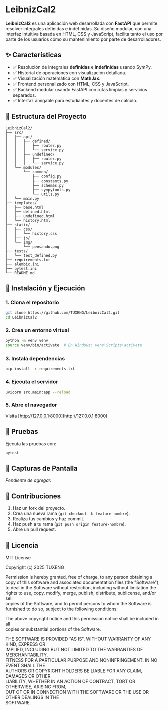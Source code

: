 # LeibnizCal2

**LeibnizCal2** es una aplicación web desarrollada con **FastAPI** que permite resolver integrales definidas e indefinidas. Su diseño modular, con una interfaz intuitiva basada en HTML, CSS y JavaScript, facilita tanto el uso por parte de los usuarios como su mantenimiento por parte de desarrolladores.

## ✨ Características

- ✅ Resolución de integrales **definidas** e **indefinidas** usando SymPy.
- ✅ Historial de operaciones con visualización detallada.
- ✅ Visualización matemática con **MathJax**.
- ✅ Frontend personalizado con HTML, CSS y JavaScript.
- ✅ Backend modular usando FastAPI con rutas limpias y servicios separados.
- ✅ Interfaz amigable para estudiantes y docentes de cálculo.

## 🧱 Estructura del Proyecto

```text
LeibnizCal2/
├── src/
│   ├── api/
│   │   ├── defined/
│   │   │   ├── router.py
│   │   │   └── service.py
│   │   ├── undefined/
│   │   │   ├── router.py
│   │   │   └── service.py
│   └── modules/
│       └── common/
│           ├── config.py
│           ├── constants.py
│           ├── schemas.py
│           ├── sympytools.py
│           └── utils.py
│   └── main.py
├── templates/
│   ├── base.html
│   ├── defined.html
│   ├── undefined.html
│   └── history.html
├── static/
│   ├── css/
│   │   └── history.css
│   ├── js/
│   └── img/
│       └── pensando.png
├── tests/
│   └── test_defined.py
├── requirements.txt
├── alembic.ini
├── pytest.ini
└── README.md
````

## 🚀 Instalación y Ejecución

### 1. Clona el repositorio

```bash
git clone https://github.com/TUXENG/LeibnizCal2.git
cd LeibnizCal2
```

### 2. Crea un entorno virtual

```bash
python -m venv venv
source venv/bin/activate  # En Windows: venv\Scripts\activate
```

### 3. Instala dependencias

```bash
pip install -r requirements.txt
```

### 4. Ejecuta el servidor

```bash
uvicorn src.main:app --reload
```

### 5. Abre el navegador

Visita [http://127.0.0.1:8000](http://127.0.0.1:8000)

## 🧪 Pruebas

Ejecuta las pruebas con:

```bash
pytest
```

## 📸 Capturas de Pantalla

*Pendiente de agregar.*

## 🤝 Contribuciones

1. Haz un fork del proyecto.
2. Crea una nueva rama (`git checkout -b feature-nombre`).
3. Realiza tus cambios y haz commit.
4. Haz push a tu rama (`git push origin feature-nombre`).
5. Abre un pull request.

## 📜 Licencia

MIT License

Copyright (c) 2025 TUXENG

Permission is hereby granted, free of charge, to any person obtaining a copy
of this software and associated documentation files (the "Software"), to deal
in the Software without restriction, including without limitation the rights
to use, copy, modify, merge, publish, distribute, sublicense, and/or sell  
copies of the Software, and to permit persons to whom the Software is  
furnished to do so, subject to the following conditions:

The above copyright notice and this permission notice shall be included in all  
copies or substantial portions of the Software.

THE SOFTWARE IS PROVIDED "AS IS", WITHOUT WARRANTY OF ANY KIND, EXPRESS OR  
IMPLIED, INCLUDING BUT NOT LIMITED TO THE WARRANTIES OF MERCHANTABILITY,  
FITNESS FOR A PARTICULAR PURPOSE AND NONINFRINGEMENT. IN NO EVENT SHALL THE  
AUTHORS OR COPYRIGHT HOLDERS BE LIABLE FOR ANY CLAIM, DAMAGES OR OTHER  
LIABILITY, WHETHER IN AN ACTION OF CONTRACT, TORT OR OTHERWISE, ARISING FROM,  
OUT OF OR IN CONNECTION WITH THE SOFTWARE OR THE USE OR OTHER DEALINGS IN THE  
SOFTWARE.
